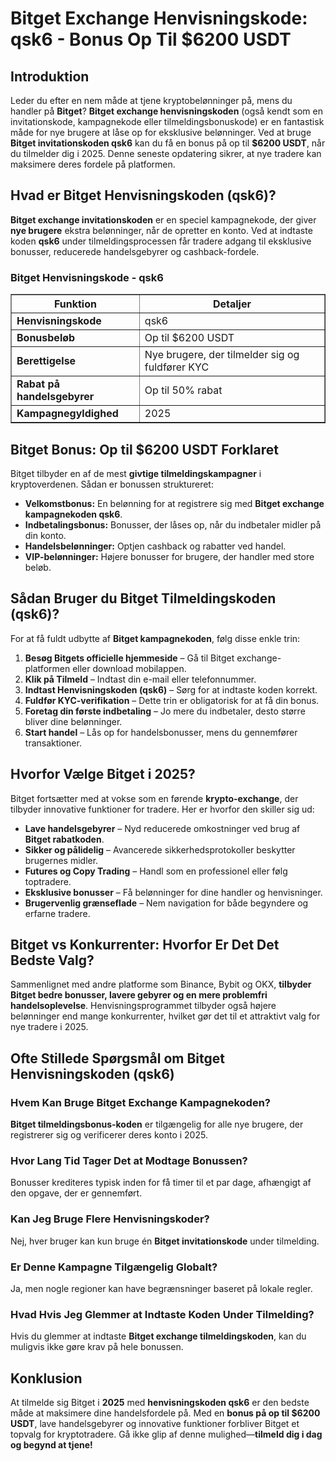 <h1>Bitget Exchange Henvisningskode: qsk6 - Bonus Op Til $6200 USDT</h1>
<h2>Introduktion</h2>
<p>Leder du efter en nem måde at tjene kryptobelønninger på, mens du handler på <strong>Bitget</strong>? <strong>Bitget exchange henvisningskoden</strong> (også kendt som en invitationskode, kampagnekode eller tilmeldingsbonuskode) er en fantastisk måde for nye brugere at låse op for eksklusive belønninger. Ved at bruge <strong>Bitget invitationskoden qsk6</strong> kan du få en bonus på op til <strong>$6200 USDT</strong>, når du tilmelder dig i 2025. Denne seneste opdatering sikrer, at nye tradere kan maksimere deres fordele på platformen.</p>

<h2>Hvad er Bitget Henvisningskoden (qsk6)?</h2>
<p><strong>Bitget exchange invitationskoden</strong> er en speciel kampagnekode, der giver <strong>nye brugere</strong> ekstra belønninger, når de opretter en konto. Ved at indtaste koden <strong>qsk6</strong> under tilmeldingsprocessen får tradere adgang til eksklusive bonusser, reducerede handelsgebyrer og cashback-fordele.</p>

<h3>Bitget Henvisningskode - qsk6</h3>
<table border="1">
    <tr>
        <th>Funktion</th>
        <th>Detaljer</th>
    </tr>
    <tr>
        <td><strong>Henvisningskode</strong></td>
        <td>qsk6</td>
    </tr>
    <tr>
        <td><strong>Bonusbeløb</strong></td>
        <td>Op til $6200 USDT</td>
    </tr>
    <tr>
        <td><strong>Berettigelse</strong></td>
        <td>Nye brugere, der tilmelder sig og fuldfører KYC</td>
    </tr>
    <tr>
        <td><strong>Rabat på handelsgebyrer</strong></td>
        <td>Op til 50% rabat</td>
    </tr>
    <tr>
        <td><strong>Kampagnegyldighed</strong></td>
        <td>2025</td>
    </tr>
</table>

<h2>Bitget Bonus: Op til $6200 USDT Forklaret</h2>
<p>Bitget tilbyder en af de mest <strong>givtige tilmeldingskampagner</strong> i kryptoverdenen. Sådan er bonussen struktureret:</p>
<ul>
    <li><strong>Velkomstbonus:</strong> En belønning for at registrere sig med <strong>Bitget exchange kampagnekoden qsk6</strong>.</li>
    <li><strong>Indbetalingsbonus:</strong> Bonusser, der låses op, når du indbetaler midler på din konto.</li>
    <li><strong>Handelsbelønninger:</strong> Optjen cashback og rabatter ved handel.</li>
    <li><strong>VIP-belønninger:</strong> Højere bonusser for brugere, der handler med store beløb.</li>
</ul>

<h2>Sådan Bruger du Bitget Tilmeldingskoden (qsk6)?</h2>
<p>For at få fuldt udbytte af <strong>Bitget kampagnekoden</strong>, følg disse enkle trin:</p>
<ol>
    <li><strong>Besøg Bitgets officielle hjemmeside</strong> – Gå til Bitget exchange-platformen eller download mobilappen.</li>
    <li><strong>Klik på Tilmeld</strong> – Indtast din e-mail eller telefonnummer.</li>
    <li><strong>Indtast Henvisningskoden (qsk6)</strong> – Sørg for at indtaste koden korrekt.</li>
    <li><strong>Fuldfør KYC-verifikation</strong> – Dette trin er obligatorisk for at få din bonus.</li>
    <li><strong>Foretag din første indbetaling</strong> – Jo mere du indbetaler, desto større bliver dine belønninger.</li>
    <li><strong>Start handel</strong> – Lås op for handelsbonusser, mens du gennemfører transaktioner.</li>
</ol>

<h2>Hvorfor Vælge Bitget i 2025?</h2>
<p>Bitget fortsætter med at vokse som en førende <strong>krypto-exchange</strong>, der tilbyder innovative funktioner for tradere. Her er hvorfor den skiller sig ud:</p>
<ul>
    <li><strong>Lave handelsgebyrer</strong> – Nyd reducerede omkostninger ved brug af <strong>Bitget rabatkoden</strong>.</li>
    <li><strong>Sikker og pålidelig</strong> – Avancerede sikkerhedsprotokoller beskytter brugernes midler.</li>
    <li><strong>Futures og Copy Trading</strong> – Handl som en professionel eller følg toptradere.</li>
    <li><strong>Eksklusive bonusser</strong> – Få belønninger for dine handler og henvisninger.</li>
    <li><strong>Brugervenlig grænseflade</strong> – Nem navigation for både begyndere og erfarne tradere.</li>
</ul>

<h2>Bitget vs Konkurrenter: Hvorfor Er Det Det Bedste Valg?</h2>
<p>Sammenlignet med andre platforme som Binance, Bybit og OKX, <strong>tilbyder Bitget bedre bonusser, lavere gebyrer og en mere problemfri handelsoplevelse</strong>. Henvisningsprogrammet tilbyder også højere belønninger end mange konkurrenter, hvilket gør det til et attraktivt valg for nye tradere i 2025.</p>

<h2>Ofte Stillede Spørgsmål om Bitget Henvisningskoden (qsk6)</h2>
<h3>Hvem Kan Bruge Bitget Exchange Kampagnekoden?</h3>
<p><strong>Bitget tilmeldingsbonus-koden</strong> er tilgængelig for alle nye brugere, der registrerer sig og verificerer deres konto i 2025.</p>

<h3>Hvor Lang Tid Tager Det at Modtage Bonussen?</h3>
<p>Bonusser krediteres typisk inden for få timer til et par dage, afhængigt af den opgave, der er gennemført.</p>

<h3>Kan Jeg Bruge Flere Henvisningskoder?</h3>
<p>Nej, hver bruger kan kun bruge én <strong>Bitget invitationskode</strong> under tilmelding.</p>

<h3>Er Denne Kampagne Tilgængelig Globalt?</h3>
<p>Ja, men nogle regioner kan have begrænsninger baseret på lokale regler.</p>

<h3>Hvad Hvis Jeg Glemmer at Indtaste Koden Under Tilmelding?</h3>
<p>Hvis du glemmer at indtaste <strong>Bitget exchange tilmeldingskoden</strong>, kan du muligvis ikke gøre krav på hele bonussen.</p>

<h2>Konklusion</h2>
<p>At tilmelde sig Bitget i <strong>2025</strong> med <strong>henvisningskoden qsk6</strong> er den bedste måde at maksimere dine handelsfordele på. Med en <strong>bonus på op til $6200 USDT</strong>, lave handelsgebyrer og innovative funktioner forbliver Bitget et topvalg for kryptotradere. Gå ikke glip af denne mulighed—<strong>tilmeld dig i dag og begynd at tjene!</strong></p>
